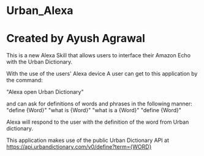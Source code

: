# Urban_Alexa
# Created by Ayush Agrawal

This is a new Alexa Skill that allows users to interface their Amazon Echo with the Urban Dictionary.

With the use of the users' Alexa device
A user can get to this application by the command: 

  "Alexa open Urban Dictionary"
  
  and can ask for definitions of words and phrases in the following manner:
    "define {Word}"
    "what is {Word}"
    "what is a {Word}"
    "define {Word}"
  
 Alexa will respond to the user with the definition of the word from Urban dictionary.
 
 This application makes use of the public Urban Dictionary API at 
  https://api.urbandictionary.com/v0/define?term={WORD}
 
 
  
